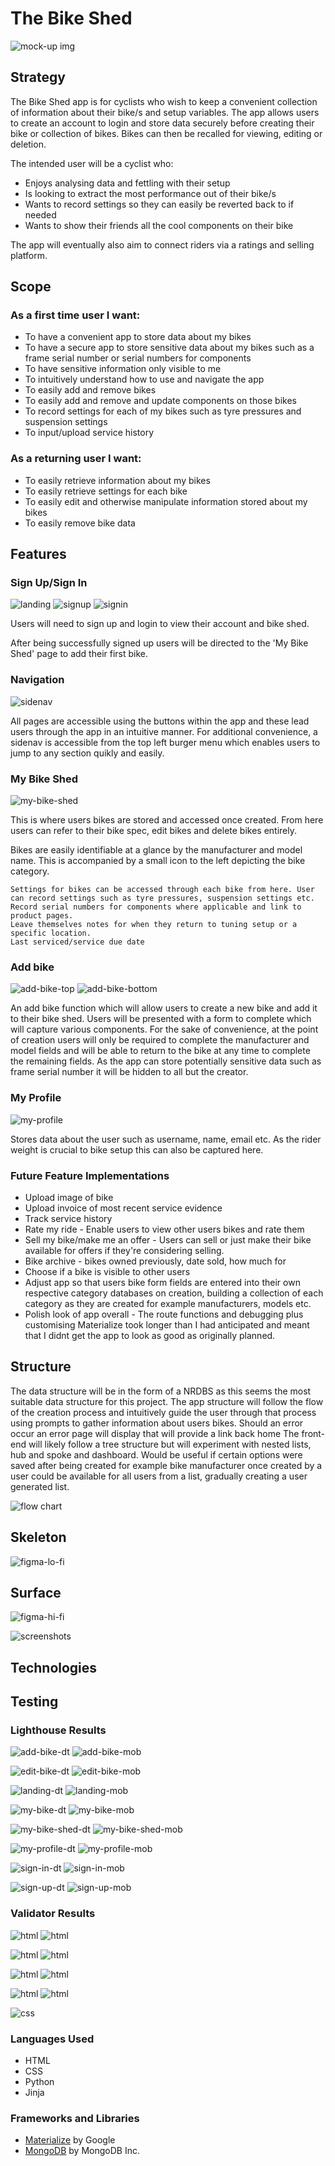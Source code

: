 # The Bike Shed

![mock-up img](other-media\am-i-responsive.png)

## Strategy
The Bike Shed app is for cyclists who wish to keep a convenient collection of information about their bike/s and setup variables. The app allows users to create an account to login and store data securely before creating their bike or collection of bikes. Bikes can then be recalled for viewing, editing or deletion.

The intended user will be a cyclist who:
* Enjoys analysing data and fettling with their setup 
* Is looking to extract the most performance out of their bike/s
* Wants to record settings so they can easily be reverted back to if needed
* Wants to show their friends all the cool components on their bike 

The app will eventually also aim to connect riders via a ratings and selling platform.

## Scope

### As a first time user I want:

* To have a convenient app to store data about my bikes
* To have a secure app to store sensitive data about my bikes such as a frame serial number or serial numbers for components
* To have sensitive information only visible to me 
* To intuitively understand how to use and navigate the app
* To easily add and remove bikes
* To easily add and remove and update components on those bikes
* To record settings for each of my bikes such as tyre pressures and suspension settings
* To input/upload service history

### As a returning user I want:

* To easily retrieve information about my bikes
* To easily retrieve settings for each bike
* To easily edit and otherwise manipulate information stored about my bikes
* To easily remove bike data 

## Features

### Sign Up/Sign In

![landing](other-media\screenshots\landing.png) ![signup](other-media\screenshots\signup.png) ![signin](other-media\screenshots\sign-in.png)

Users will need to sign up and login to view their account and bike shed.

After being successfully signed up users will be directed to the 'My Bike Shed' page to add their first bike.

### Navigation

![sidenav](other-media\screenshots\sidenav.png)

All pages are accessible using the buttons within the app and these lead users through the app in an intuitive manner. For additional convenience, a sidenav is accessible from the top left burger menu which enables users to jump to any section quikly and easily.


### My Bike Shed

![my-bike-shed](other-media\screenshots\mybikeshed.png)

This is where users bikes are stored and accessed once created. From here users can refer to their bike spec, edit bikes and delete bikes entirely. 

Bikes are easily identifiable at a glance by the manufacturer and model name. This is accompanied by a small icon to the left depicting the bike category.

    Settings for bikes can be accessed through each bike from here. User can record settings such as tyre pressures, suspension settings etc. 
    Record serial numbers for components where applicable and link to product pages.
    Leave themselves notes for when they return to tuning setup or a specific location.
    Last serviced/service due date

### Add bike

![add-bike-top](other-media\screenshots\addbike-0.png) ![add-bike-bottom](other-media\screenshots\addbike-1.png)

An add bike function which will allow users to create a new bike and add it to their bike shed. Users will be presented with a form to complete which will capture various components. For the sake of convenience, at the point of creation users will only be required to complete the manufacturer and model fields and will be able to return to the bike at any time to complete the remaining fields. As the app can store potentially sensitive data such as frame serial number it will be hidden to all but the creator. 

### My Profile

![my-profile](other-media\screenshots\myprofile.png)

Stores data about the user such as username, name, email etc. As the rider weight is crucial to bike setup this can also be captured here. 

### Future Feature Implementations
* Upload image of bike
* Upload invoice of most recent service evidence
* Track service history
* Rate my ride - Enable users to view other users bikes and rate them
* Sell my bike/make me an offer - Users can sell or just make their bike available for offers if they're considering selling.
* Bike archive - bikes owned previously, date sold, how much for
* Choose if a bike is visible to other users
* Adjust app so that users bike form fields are entered into their own respective category databases on creation, building a collection of each category as they are created for example manufacturers, models etc.
* Polish look of app overall - The route functions and debugging plus customising Materialize took longer than I had anticipated and meant that I didnt get the app to look as good as originally planned.

## Structure

The data structure will be in the form of a NRDBS as this seems the most suitable data structure for this project.
The app structure will follow the flow of the creation process and intuitively guide the user through that process using prompts to gather information about users bikes.
Should an error occur an error page will display that will provide a link back home
The front-end will likely follow a tree structure but will experiment with nested lists, hub and spoke and dashboard.
Would be useful if certain options were saved after being created for example bike manufacturer once created by a user could be available for all users from a list, gradually creating a user generated list.

![flow chart]()

## Skeleton

![figma-lo-fi](other-media\figma-files\My-Bike-Shed-lo-fi.png)

## Surface
![figma-hi-fi](other-media\figma-files\My-Bike-Shed-hi-fi.png)

![screenshots]()

## Technologies

## Testing

### Lighthouse Results

![add-bike-dt](other-media\lighthouse-results\add-bike-desktop-lighthouse.png) ![add-bike-mob](other-media\lighthouse-results\add-bike-mob-lighthouse.png)

![edit-bike-dt](other-media\lighthouse-results\edit-bike-desktop-lighthouse.png) ![edit-bike-mob](other-media\lighthouse-results\edit-bike-mob-lighthouse.png)

![landing-dt](other-media\lighthouse-results\landing-desktop-lighthouse.png) ![landing-mob](other-media\lighthouse-results\landing-mob-lighthouse.png)

![my-bike-dt](other-media\lighthouse-results\my-bike-desktop-lighthouse.png) ![my-bike-mob](other-media\lighthouse-results\my-bike-mob-lighthouse.png)

![my-bike-shed-dt](other-media\lighthouse-results\my-bike-shed-desktop-lighthouse.png) ![my-bike-shed-mob](other-media\lighthouse-results\my-bike-shed-mob-lighthouse.png)

![my-profile-dt](other-media\lighthouse-results\my-profile-desktop-lighthouse.png) ![my-profile-mob](other-media\lighthouse-results\my-profile-mob-lighthouse.png)

![sign-in-dt](other-media\lighthouse-results\sign-in-desktop-lighthouse.png) ![sign-in-mob](other-media\lighthouse-results\sign-in-mob-lighthouse.png)

![sign-up-dt](other-media\lighthouse-results\sign-up-desktop-lighthouse.png) ![sign-up-mob](other-media\lighthouse-results\sign-up-mob-lighthouse.png)

### Validator Results

![html](other-media\validator-results\html\add-bike-validation.png) ![html](other-media\validator-results\html\edit-bike-validation.png)

![html](other-media\validator-results\html\landing-validation.png) ![html](other-media\validator-results\html\my-bike-shed-validation.png)

![html](other-media\validator-results\html\my-bike-validation.png) ![html](other-media\validator-results\html\my-profile-validation.png)

![html](other-media\validator-results\html\sign-in-validation.png) ![html](other-media\validator-results\html\sign-up-validation.png)

![css](other-media\validator-results\css\css-validation.png)

### Languages Used
* HTML
* CSS
* Python
* Jinja

### Frameworks and Libraries
* [Materialize](https://materializecss.com/about.html) by Google
* [MongoDB](https://www.mongodb.com/) by MongoDB Inc.
